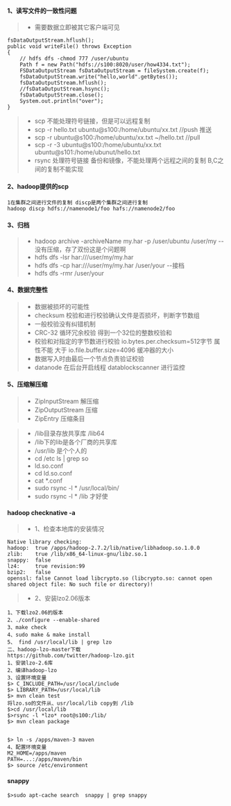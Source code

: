 #### 1、读写文件的一致性问题
>- 需要数据立即被其它客户端可见

```
fsDataOutputStream.hflush();
public void writeFile() throws Exception
{
	// hdfs dfs -chmod 777 /user/ubuntu
	Path f = new Path("hdfs://s100:8020/user/how4334.txt");
	FSDataOutputStream fsDataOutputStream = fileSystem.create(f);
	fsDataOutputStream.write("hello,world".getBytes());
	fsDataOutputStream.hflush();
	//fsDataOutputStream.hsync();
	fsDataOutputStream.close();
	System.out.println("over");
}
```

>- scp 不能处理符号链接，但是可以远程复制
>- scp -r  hello.txt ubuntu@s100:/home/ubuntu/xx.txt                     //push 推送
>- scp -r  ubuntu@s100:/home/ubuntu/xx.txt ~/hello.txt                   //pull 
>- scp -r -3  ubuntu@s100:/home/ubuntu/xx.txt ubuntu@s101:/home/ubunut/hello.txt 
>- rsync 处理符号链接 备份和镜像，不能处理两个远程之间的复制 B,C之间的复制不能实现

#### 2、hadoop提供的scp
```
1在集群之间进行文件的复制 discp是两个集群之间进行复制
hadoop discp hdfs://namenode1/foo hafs://namenode2/foo
```

#### 3、归档
>- hadoop archive -archiveName  my.har -p  /user/ubuntu /user/my --没有压缩，存了双份这是个问题啊
>- hdfs dfs -lsr har:///user/my/my.har
>- hdfs dfs -cp har:///user/my/my.har /user/your --接档
>- hdfs dfs -rmr /user/your

#### 4、数据完整性
>- 数据被损坏的可能性
>- checksum 校验和进行校验确认文件是否损坏，判断字节数组
>- 一般校验没有纠错机制
>- CRC-32 循环冗余校验 得到一个32位的整数校验和
>- 校验和对指定的字节数进行校验 io.bytes.per.checksum=512字节 属性不能 大于 io.file.buffer.size=4096 缓冲器的大小
>- 数据写入时由最后一个节点负责验证校验
>- datanode 在后台开启线程 datablockscanner 进行监控
#### 5、压缩解压缩
>- ZipInputStream 解压缩
>- ZipOutputStream 压缩
>- ZipEntry 压缩条目

>- /lib目录存放共享库  /lib64 
>- /lib下的lib是各个厂商的共享库
>- /usr/lib 是个个人的
>- cd /etc    ls | grep so
>- ld.so.conf
>- cd ld.so.conf
>- cat *.conf
>- sudo rsync -l  * /usr/local/bin/
>-  sudo rsync -l  * /lib 才好使

#### hadoop checknative -a
>- 1、检查本地库的安装情况

```
Native library checking:
hadoop:  true /apps/hadoop-2.7.2/lib/native/libhadoop.so.1.0.0
zlib:    true /lib/x86_64-linux-gnu/libz.so.1
snappy:  false 
lz4:     true revision:99
bzip2:   false 
openssl: false Cannot load libcrypto.so (libcrypto.so: cannot open shared object file: No such file or directory)!

```
>- 2、安装lzo2.06版本

```
1、下载lzo2.06的版本
2、./configure --enable-shared
3、make check
4、sudo make & make install
5、 find /usr/local/lib | grep lzo 
二、hadoop-lzo-master下载
https://github.com/twitter/hadoop-lzo.git
1、安装lzo-2.6库
2、编译hadoop-lzo
3、设置环境变量
$> C_INCLUDE_PATH=/usr/local/include 
$> LIBRARY_PATH=/usr/local/lib
$> mvn clean test
将lzo.so的文件从、usr/local/lib copy到 /lib
$>cd /usr/local/lib
$>rsync -l *lzo* root@s100:/lib/
$> mvn clean package


$> ln -s /apps/maven-3 maven
4、配置环境变量
M2_HOME=/apps/maven
PATH=...:/apps/maven/bin
$> source /etc/environment

```

#### snappy

```
$>sudo apt-cache search  snappy | grep snappy
```